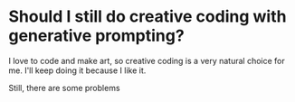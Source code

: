 # Should I still do creative coding with generative prompting?

I love to code and make art, so creative coding is a very natural choice for me. I'll keep doing it because I like it.

Still, there are some problems 